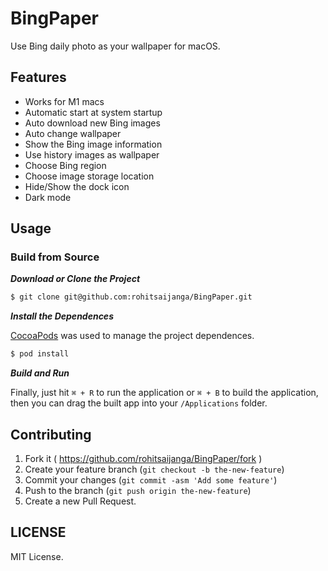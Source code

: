 # BingPaper

Use Bing daily photo as your wallpaper for macOS.

## Features

- Works for M1 macs
- Automatic start at system startup 
- Auto download new Bing images
- Auto change wallpaper
- Show the Bing image information
- Use history images as wallpaper
- Choose Bing region
- Choose image storage location
- Hide/Show the dock icon
- Dark mode

## Usage

### Build from Source

___Download or Clone the Project___

``` bash
$ git clone git@github.com:rohitsaijanga/BingPaper.git
```

___Install the Dependences___

[CocoaPods](https://cocoapods.org) was used to manage the project dependences.

``` bash
$ pod install
```

___Build and Run___

Finally, just hit `⌘ + R` to run the application or `⌘ + B` to build the application, then you can drag the built app into your `/Applications` folder.

## Contributing

1. Fork it ( https://github.com/rohitsaijanga/BingPaper/fork )
2. Create your feature branch (`git checkout -b the-new-feature`)
3. Commit your changes (`git commit -asm 'Add some feature'`)
4. Push to the branch (`git push origin the-new-feature`)
5. Create a new Pull Request.

## LICENSE

MIT License.
